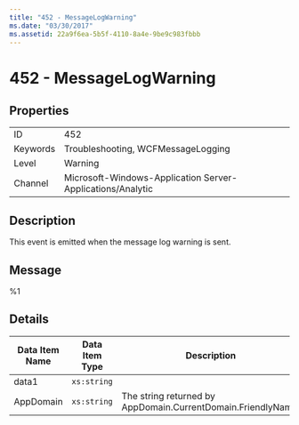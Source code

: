 ```yaml
---
title: "452 - MessageLogWarning"
ms.date: "03/30/2017"
ms.assetid: 22a9f6ea-5b5f-4110-8a4e-9be9c983fbbb
---
```

# 452 - MessageLogWarning

## Properties  
  
|||  
|-|-|  
|ID|452|  
|Keywords|Troubleshooting, WCFMessageLogging|  
|Level|Warning|  
|Channel|Microsoft-Windows-Application Server-Applications/Analytic|  
  
## Description  

 This event is emitted when the message log warning is sent.  
  
## Message  

 %1  
  
## Details  
  
|Data Item Name|Data Item Type|Description|  
|--------------------|--------------------|-----------------|  
|data1|`xs:string`||  
|AppDomain|`xs:string`|The string returned by AppDomain.CurrentDomain.FriendlyName.|
